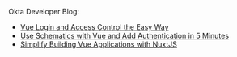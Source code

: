 Okta Developer Blog:

* [Vue Login and Access Control the Easy Way](https://developer.okta.com/blog/2020/05/15/vue-login)
* [Use Schematics with Vue and Add Authentication in 5 Minutes](https://developer.okta.com/blog/2019/05/21/vue-schematics)
* [Simplify Building Vue Applications with NuxtJS](https://developer.okta.com/blog/2022/01/24/vue-applications-nuxt)
